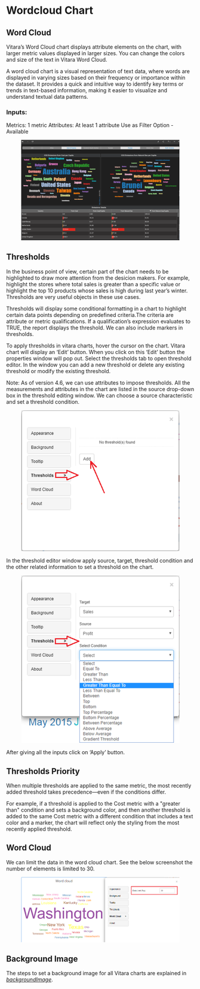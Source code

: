 # Wordcloud Chart

## Word Cloud <a href="#word-cloud" id="word-cloud"></a>

Vitara’s Word Cloud chart displays attribute elements on the chart, with larger metric values displayed in larger sizes. You can change the colors and size of the text in Vitara Word Cloud.

A word cloud chart is a visual representation of text data, where words are displayed in varying sizes based on their frequency or importance within the dataset. It provides a quick and intuitive way to identify key terms or trends in text-based information, making it easier to visualize and understand textual data patterns.

### Inputs: <a href="#inputs" id="inputs"></a>

Metrics: 1 metric Attributes: At least 1 attribute Use as Filter Option - Available

<figure><img src="../.gitbook/assets/image22.png" alt=""><figcaption></figcaption></figure>

## Thresholds <a href="#thresholds" id="thresholds"></a>

In the business point of view, certain part of the chart needs to be highlighted to draw more attention from the desicion makers. For example, highlight the stores where total sales is greater than a specific value or highlight the top 10 products whose sales is high during last year’s winter. Thresholds are very useful objects in these use cases.

Thresholds will display some conditional formatting in a chart to highlight certain data points depending on predefined criteria.The criteria are attribute or metric qualifications. If a qualification’s expression evaluates to TRUE, the report displays the threshold. We can also include markers in thresholds.

To apply thresholds in vitara charts, hover the cursor on the chart. Vitara chart will display an ‘Edit’ button. When you click on this ‘Edit’ button the properties window will pop out. Select the thresholds tab to open threshold editor. In the window you can add a new threshold or delete any existing threshold or modify the existing threshold.

Note: As of version 4.6, we can use attributes to impose thresholds. All the measurements and attributes in the chart are listed in the source drop-down box in the threshold editing window. We can choose a source characteristic and set a threshold condition.

<figure><img src="../.gitbook/assets/image533.png" alt=""><figcaption></figcaption></figure>

In the threshold editor window apply source, target, threshold condition and the other related information to set a threshold on the chart.

<figure><img src="../.gitbook/assets/image534.png" alt=""><figcaption></figcaption></figure>

After giving all the inputs click on ‘Apply’ button.

## Thresholds Priority

When multiple thresholds are applied to the same metric, the most recently added threshold takes precedence—even if the conditions differ.

For example, if a threshold is applied to the Cost metric with a "greater than" condition and sets a background color, and then another threshold is added to the same Cost metric with a different condition that includes a text color and a marker, the chart will reflect only the styling from the most recently applied threshold.

## Word Cloud <a href="#word-cloud-1" id="word-cloud-1"></a>

We can limit the data in the word cloud chart. See the below screenshot the number of elements is limited to 30.

<figure><img src="../.gitbook/assets/WC1.png" alt=""><figcaption></figcaption></figure>

## Background Image <a href="#background-image" id="background-image"></a>

The steps to set a background image for all Vitara charts are explained in [_backgroundImage_](background-images.md).
